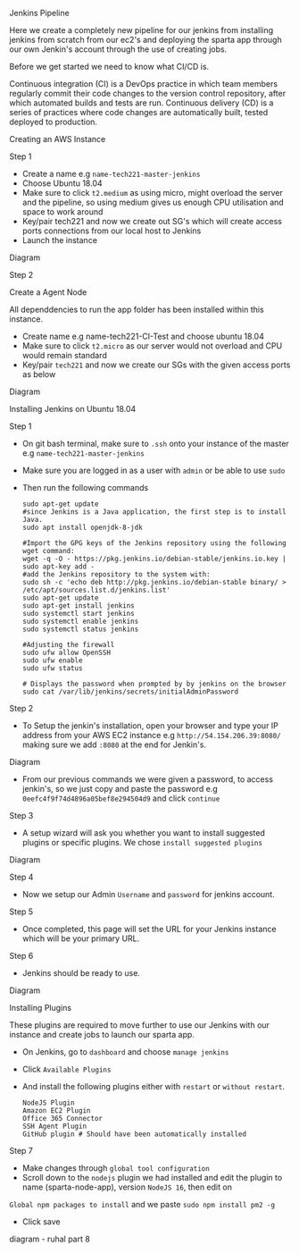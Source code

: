 Jenkins Pipeline

Here we create a completely new pipeline for our jenkins from installing jenkins from scratch from our ec2's and deploying the sparta app through our own 
Jenkin's account through the use of creating jobs.

Before we get started we need to know what CI/CD is.

Continuous integration (CI) is a DevOps practice in which team members regularly commit their code changes to the version control repository, 
after which automated builds and tests are run. Continuous delivery (CD) is a series of practices where code changes are automatically built, tested
deployed to production.

Creating an AWS Instance 

Step 1 

- Create a name e.g `name-tech221-master-jenkins`
- Choose Ubuntu 18.04
- Make sure to click `t2.medium` as using micro, might overload the server and the pipeline, so using medium gives us enough CPU utilisation and space 
to work around 
- Key/pair tech221 and now we create out SG's which will create access ports connections from our local host to Jenkins 
- Launch the instance

Diagram

Step 2 

Create a Agent Node

All dependdencies to run the app folder has been installed within this instance.

- Create name e.g name-tech221-CI-Test and choose ubuntu 18.04
- Make sure to click `t2.micro` as our server would not overload and CPU would remain standard
- Key/pair `tech221` and now we create our SGs with the given access ports as below

Diagram 

Installing Jenkins on Ubuntu 18.04

Step 1 

- On git bash terminal, make sure to `.ssh` onto your instance of the master e.g `name-tech221-master-jenkins`
- Make sure you are logged in as a user with `admin` or be able to use `sudo`
- Then run the following commands

      sudo apt-get update
      #since Jenkins is a Java application, the first step is to install Java.
      sudo apt install openjdk-8-jdk

      #Import the GPG keys of the Jenkins repository using the following wget command:
      wget -q -O - https://pkg.jenkins.io/debian-stable/jenkins.io.key | sudo apt-key add -
      #add the Jenkins repository to the system with:
      sudo sh -c 'echo deb http://pkg.jenkins.io/debian-stable binary/ > /etc/apt/sources.list.d/jenkins.list'
      sudo apt-get update
      sudo apt-get install jenkins
      sudo systemctl start jenkins
      sudo systemctl enable jenkins
      sudo systemctl status jenkins
      
      #Adjusting the firewall
      sudo ufw allow OpenSSH
      sudo ufw enable
      sudo ufw status
      
      # Displays the password when prompted by by jenkins on the browser
      sudo cat /var/lib/jenkins/secrets/initialAdminPassword    

Step 2 

- To Setup the jenkin's installation, open your browser and type your IP address from your AWS EC2 instance e.g `http://54.154.206.39:8080/` making sure
we add `:8080` at the end for Jenkin's.

Diagram

- From our previous commands we were given a password, to access jenkin's, so we just copy and paste the password e.g `0eefc4f9f74d4896a05bef8e294504d9` and click `continue` 

Step 3 

- A setup wizard will ask you whether you want to install suggested plugins or specific plugins. We chose `install suggested plugins`

Diagram

Step 4

- Now we setup our Admin `Username` and `password` for jenkins account.

Step 5 

- Once completed, this page will set the URL for your Jenkins instance which will be your primary URL.

Step 6

- Jenkins should be ready to use.

Diagram

Installing Plugins

These plugins are required to move further to use our Jenkins with our instance and create jobs to launch our sparta app.

- On Jenkins, go to `dashboard` and choose `manage jenkins`


- Click `Available Plugins`
- And install the following plugins either with `restart` or `without restart`.

      NodeJS Plugin
      Amazon EC2 Plugin
      Office 365 Connector
      SSH Agent Plugin
      GitHub plugin # Should have been automatically installed
      
Step 7

- Make changes through `global tool configuration`
- Scroll down to the `nodejs` plugin we had installed and edit the plugin to name (sparta-node-app), version `NodeJS 16`, then edit on 

`Global npm packages to install` and we paste `sudo npm install pm2 -g`

- Click save

diagram - ruhal part 8 


